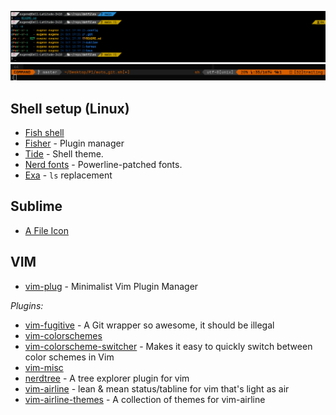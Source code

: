 ![fish screenshot](./images/fish.png)
![vim-airline screenshot](./images/vim-airline.png)

## Shell setup (Linux)

- [Fish shell](https://fishshell.com/)
- [Fisher](https://github.com/jorgebucaran/fisher) - Plugin manager
- [Tide](https://github.com/IlanCosman/tide) - Shell theme.
- [Nerd fonts](https://github.com/ryanoasis/nerd-fonts) - Powerline-patched fonts.
- [Exa](https://the.exa.website/) - `ls` replacement

## Sublime

- [A File Icon](https://github.com/SublimeText/AFileIcon)

## VIM

- [vim-plug](https://github.com/junegunn/vim-plug) - Minimalist Vim Plugin Manager

*Plugins:*
- [vim-fugitive](https://github.com/tpope/vim-fugitive) - A Git wrapper so awesome, it should be illegal
- [vim-colorschemes](https://github.com/flazz/vim-colorschemes)
- [vim-colorscheme-switcher](https://github.com/xolox/vim-colorscheme-switcher) - Makes it easy to quickly switch between color schemes in Vim
- [vim-misc](https://github.com/xolox/vim-misc)
- [nerdtree](https://github.com/preservim/nerdtree) - A tree explorer plugin for vim
- [vim-airline](https://github.com/vim-airline/vim-airline) - lean & mean status/tabline for vim that's light as air
- [vim-airline-themes](https://github.com/vim-airline/vim-airline-themes) - A collection of themes for vim-airline
